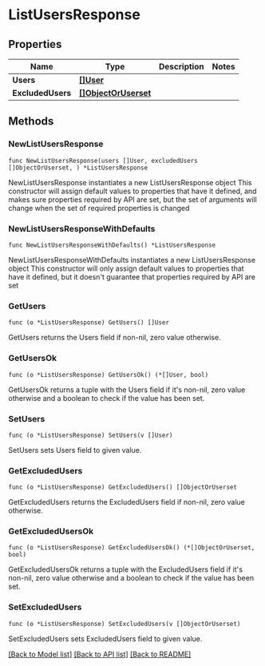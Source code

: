 # ListUsersResponse

## Properties

Name | Type | Description | Notes
------------ | ------------- | ------------- | -------------
**Users** | [**[]User**](User.md) |  | 
**ExcludedUsers** | [**[]ObjectOrUserset**](ObjectOrUserset.md) |  | 

## Methods

### NewListUsersResponse

`func NewListUsersResponse(users []User, excludedUsers []ObjectOrUserset, ) *ListUsersResponse`

NewListUsersResponse instantiates a new ListUsersResponse object
This constructor will assign default values to properties that have it defined,
and makes sure properties required by API are set, but the set of arguments
will change when the set of required properties is changed

### NewListUsersResponseWithDefaults

`func NewListUsersResponseWithDefaults() *ListUsersResponse`

NewListUsersResponseWithDefaults instantiates a new ListUsersResponse object
This constructor will only assign default values to properties that have it defined,
but it doesn't guarantee that properties required by API are set

### GetUsers

`func (o *ListUsersResponse) GetUsers() []User`

GetUsers returns the Users field if non-nil, zero value otherwise.

### GetUsersOk

`func (o *ListUsersResponse) GetUsersOk() (*[]User, bool)`

GetUsersOk returns a tuple with the Users field if it's non-nil, zero value otherwise
and a boolean to check if the value has been set.

### SetUsers

`func (o *ListUsersResponse) SetUsers(v []User)`

SetUsers sets Users field to given value.


### GetExcludedUsers

`func (o *ListUsersResponse) GetExcludedUsers() []ObjectOrUserset`

GetExcludedUsers returns the ExcludedUsers field if non-nil, zero value otherwise.

### GetExcludedUsersOk

`func (o *ListUsersResponse) GetExcludedUsersOk() (*[]ObjectOrUserset, bool)`

GetExcludedUsersOk returns a tuple with the ExcludedUsers field if it's non-nil, zero value otherwise
and a boolean to check if the value has been set.

### SetExcludedUsers

`func (o *ListUsersResponse) SetExcludedUsers(v []ObjectOrUserset)`

SetExcludedUsers sets ExcludedUsers field to given value.



[[Back to Model list]](../README.md#documentation-for-models) [[Back to API list]](../README.md#documentation-for-api-endpoints) [[Back to README]](../README.md)


